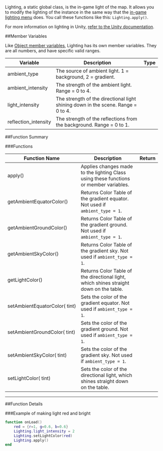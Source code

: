 Lighting, a static global class, is the in-game light of the map. It allows you to modify the lighting of the instance in the same way that the [in-game lighting menu](http://berserk-games.com/knowledgebase/lighting/) does. You call these functions like this: `Lighting.apply()`.

For more information on lighting in Unity, [refer to the Unity documentation](https://docs.unity3d.com/Manual/LightingOverview.html).

##Member Variables

Like [Object member variables](/object#member-variables), Lighting has its own member variables. They are all numbers, and have specific valid ranges.

Variable | Description | Type
-- | -- | :--
<a class="anchor" id="ambient_type"></a>ambient_type | The source of ambient light. 1 = background, 2 = gradient. | [<span class="tag int"></span>](/types)
<a class="anchor" id="ambient_intensity"></a>ambient_intensity | The strength of the ambient light. Range = 0 to 4. | [<span class="tag flo"></span>](/types)
<a class="anchor" id="light_intensity"></a>light_intensity | The strength of the directional light shining down in the scene. Range = 0 to 4. | [<span class="tag flo"></span>](/types)
<a class="anchor" id="reflection_intensity"></a>reflection_intensity | The strength of the reflections from the background. Range = 0 to 1. | [<span class="tag flo"></span>](/types)

##Function Summary

###Functions

Function Name | Description | Return
-- | -- | --:
<a class="anchor" id="apply"></a>apply() | Applies changes made to the lighting Class using these functions or member variables. | [<span class="ret boo"></span>](/types)
<a class="anchor" id="getambientequatorcolor"></a>getAmbientEquatorColor() | Returns Color Table of the gradient equator. Not used if `ambient_type = 1`. | [<span class="ret col"></span>](/types#color)
<a class="anchor" id="getambientgroundcolor"></a>getAmbientGroundColor() | Returns Color Table of the gradient ground. Not used if `ambient_type = 1`. | [<span class="ret col"></span>](/types#color)
<a class="anchor" id="getambientskycolor"></a>getAmbientSkyColor() | Returns Color Table of the gradient sky. Not used if `ambient_type = 1`. | [<span class="ret col"></span>](/types#color)
<a class="anchor" id="getlightcolor"></a>getLightColor() | Returns Color Table of the directional light, which shines straight down on the table. | [<span class="ret col"></span>](/types#color)
<a class="anchor" id="setambientequatorcolor"></a>setAmbientEquatorColor([<span class="tag col"></span>](/types#color)&nbsp;tint) | Sets the color of the gradient equator. Not used if `ambient_type = 1`. | [<span class="ret boo"></span>](/types)
<a class="anchor" id="setambientgroundcolor"></a>setAmbientGroundColor([<span class="tag col"></span>](/types#color)&nbsp;tint) | Sets the color of the gradient ground. Not used if `ambient_type = 1`. | [<span class="ret boo"></span>](/types)
<a class="anchor" id="setambientskycolor"></a>setAmbientSkyColor([<span class="tag col"></span>](/types#color)&nbsp;tint) | Sets the color of the gradient sky. Not used if `ambient_type = 1`. | [<span class="ret boo"></span>](/types)
<a class="anchor" id="setlightcolor"></a>setLightColor([<span class="tag col"></span>](/types#color)&nbsp;tint) | Sets the color of the directional light, which shines straight down on the table. | [<span class="ret boo"></span>](/types)


---

##Function Details

###Example of making light red and bright

``` Lua
function onLoad()
    red = {r=1, g=0.6, b=0.6}
    Lighting.light_intensity = 2
    Lighting.setLightColor(red)
    Lighting.apply()
end
```
